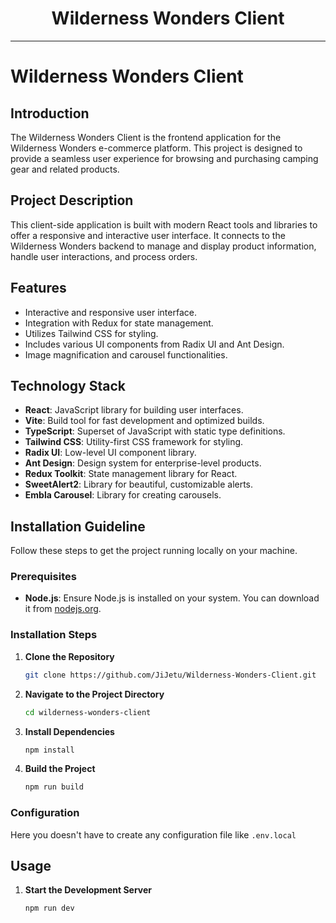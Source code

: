 <div align="center">
  <h1>Wilderness Wonders Client</h1>
</div>

---

# Wilderness Wonders Client

## Introduction

The Wilderness Wonders Client is the frontend application for the Wilderness Wonders e-commerce platform. This project is designed to provide a seamless user experience for browsing and purchasing camping gear and related products.

## Project Description

This client-side application is built with modern React tools and libraries to offer a responsive and interactive user interface. It connects to the Wilderness Wonders backend to manage and display product information, handle user interactions, and process orders.

## Features

- Interactive and responsive user interface.
- Integration with Redux for state management.
- Utilizes Tailwind CSS for styling.
- Includes various UI components from Radix UI and Ant Design.
- Image magnification and carousel functionalities.

## Technology Stack

- **React**: JavaScript library for building user interfaces.
- **Vite**: Build tool for fast development and optimized builds.
- **TypeScript**: Superset of JavaScript with static type definitions.
- **Tailwind CSS**: Utility-first CSS framework for styling.
- **Radix UI**: Low-level UI component library.
- **Ant Design**: Design system for enterprise-level products.
- **Redux Toolkit**: State management library for React.
- **SweetAlert2**: Library for beautiful, customizable alerts.
- **Embla Carousel**: Library for creating carousels.

## Installation Guideline

Follow these steps to get the project running locally on your machine.

### Prerequisites

- **Node.js**: Ensure Node.js is installed on your system. You can download it from [nodejs.org](https://nodejs.org/).

### Installation Steps

1. **Clone the Repository**

   ```bash
   git clone https://github.com/JiJetu/Wilderness-Wonders-Client.git

   ```

2. **Navigate to the Project Directory**

   ```bash
   cd wilderness-wonders-client

   ```

3. **Install Dependencies**

   ```bash
   npm install

   ```

4. **Build the Project**

   ```bash
   npm run build

   ```

### Configuration

Here you doesn't have to create any configuration file like `.env.local`

## Usage

1. **Start the Development Server**

   ```bash
   npm run dev

   ```
